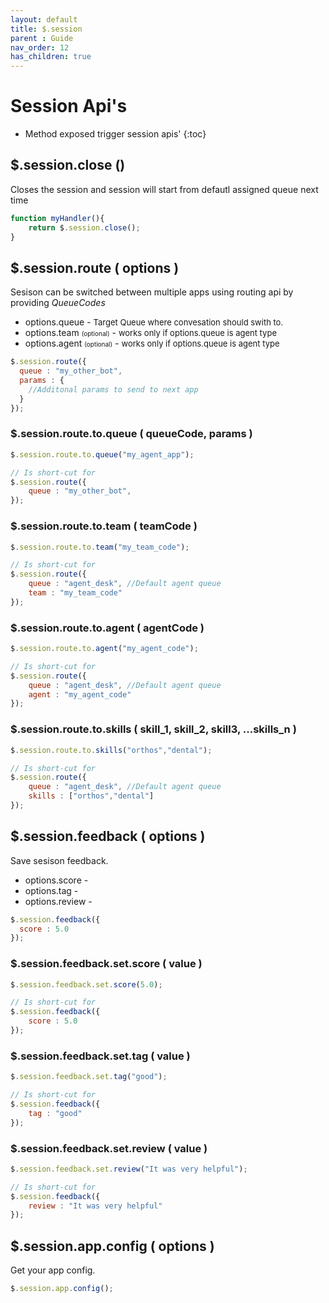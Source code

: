 ```yaml
---
layout: default
title: $.session
parent : Guide
nav_order: 12
has_children: true
---
```

# Session Api's
- Method exposed trigger session apis'
{:toc}


## $.session.close ()
Closes the session and session will start from defautl assigned queue next time
```javascript
function myHandler(){
    return $.session.close();
}
```
## $.session.route ( options )
Sesison can be switched between multiple apps using routing api by providing *QueueCodes*
*  options.queue - <font size="2"> Target Queue where convesation should swith to.</font>
*  options.team <font size="1"> (optional)</font> - <font size="2">works only if options.queue is agent type </font>
*  options.agent <font size="1"> (optional)</font> - <font size="2">works only if options.queue is agent type </font>

```javascript
$.session.route({
  queue : "my_other_bot",
  params : {
    //Additonal params to send to next app
  }
});
```
### $.session.route.to.queue ( queueCode, params )
```javascript
$.session.route.to.queue("my_agent_app");

// Is short-cut for
$.session.route({
    queue : "my_other_bot",
});
```

### $.session.route.to.team ( teamCode )
```javascript
$.session.route.to.team("my_team_code");

// Is short-cut for
$.session.route({
    queue : "agent_desk", //Default agent queue
    team : "my_team_code"
});
```
### $.session.route.to.agent ( agentCode )
```javascript
$.session.route.to.agent("my_agent_code");

// Is short-cut for
$.session.route({
    queue : "agent_desk", //Default agent queue
    agent : "my_agent_code"
});
```

### $.session.route.to.skills ( skill_1, skill_2, skill3, ...skills_n )
```javascript
$.session.route.to.skills("orthos","dental");

// Is short-cut for
$.session.route({
    queue : "agent_desk", //Default agent queue
    skills : ["orthos","dental"]
});
```

## $.session.feedback ( options )
Save sesison feedback.
*  options.score - <font size="2"></font>
*  options.tag - <font size="2"></font>
*  options.review - <font size="2"></font>

```javascript
$.session.feedback({
  score : 5.0
});
```

### $.session.feedback.set.score ( value )
```javascript
$.session.feedback.set.score(5.0);

// Is short-cut for
$.session.feedback({
    score : 5.0
});
```

### $.session.feedback.set.tag ( value )
```javascript
$.session.feedback.set.tag("good");

// Is short-cut for
$.session.feedback({
    tag : "good"
});
```

### $.session.feedback.set.review ( value )
```javascript
$.session.feedback.set.review("It was very helpful");

// Is short-cut for
$.session.feedback({
    review : "It was very helpful"
});
```

## $.session.app.config ( options )
Get your app config.

```javascript
$.session.app.config();
```
